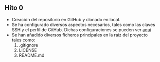 ## Hito 0

- Creación del repositorio en GitHub y clonado en local.
- Se ha configurado diversos aspectos necesarios, tales como las claves SSH y el perfil de GitHub. Dichas configuraciones se pueden ver [aquí](hito0/config.md)
- Se han añadido diversos ficheros principales en la raíz del proyecto tales como:
    1. .gitignore
    2. LICENSE
    3. README.md